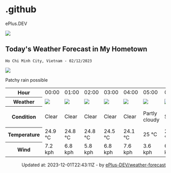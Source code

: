 # .github
ePlus.DEV

![](https://komarev.com/ghpvc/?username=ePlus-DEV&style=for-the-badge)

## Today's Weather Forecast in My Hometown



`Ho Chi Minh City, Vietnam - 02/12/2023`

<img src="https://cdn.weatherapi.com/weather/64x64/day/176.png" />

Patchy rain possible


<table>
    <tr>
        <th>Hour</th>
        <td>00:00</td><td>01:00</td><td>02:00</td><td>03:00</td><td>04:00</td><td>05:00</td><td>06:00</td><td>07:00</td><td>08:00</td><td>09:00</td><td>10:00</td><td>11:00</td><td>12:00</td><td>13:00</td><td>14:00</td><td>15:00</td><td>16:00</td><td>17:00</td><td>18:00</td><td>19:00</td><td>20:00</td><td>21:00</td><td>22:00</td><td>23:00</td>
    </tr>
    <tr>
        <th>Weather</th>
        <td><img src="https://cdn.weatherapi.com/weather/64x64/night/113.png"></img></td><td><img src="https://cdn.weatherapi.com/weather/64x64/night/113.png"></img></td><td><img src="https://cdn.weatherapi.com/weather/64x64/night/113.png"></img></td><td><img src="https://cdn.weatherapi.com/weather/64x64/night/113.png"></img></td><td><img src="https://cdn.weatherapi.com/weather/64x64/night/113.png"></img></td><td><img src="https://cdn.weatherapi.com/weather/64x64/night/116.png"></img></td><td><img src="https://cdn.weatherapi.com/weather/64x64/day/113.png"></img></td><td><img src="https://cdn.weatherapi.com/weather/64x64/day/113.png"></img></td><td><img src="https://cdn.weatherapi.com/weather/64x64/day/113.png"></img></td><td><img src="https://cdn.weatherapi.com/weather/64x64/day/116.png"></img></td><td><img src="https://cdn.weatherapi.com/weather/64x64/day/116.png"></img></td><td><img src="https://cdn.weatherapi.com/weather/64x64/day/176.png"></img></td><td><img src="https://cdn.weatherapi.com/weather/64x64/day/176.png"></img></td><td><img src="https://cdn.weatherapi.com/weather/64x64/day/176.png"></img></td><td><img src="https://cdn.weatherapi.com/weather/64x64/day/176.png"></img></td><td><img src="https://cdn.weatherapi.com/weather/64x64/day/263.png"></img></td><td><img src="https://cdn.weatherapi.com/weather/64x64/day/176.png"></img></td><td><img src="https://cdn.weatherapi.com/weather/64x64/day/176.png"></img></td><td><img src="https://cdn.weatherapi.com/weather/64x64/night/353.png"></img></td><td><img src="https://cdn.weatherapi.com/weather/64x64/night/176.png"></img></td><td><img src="https://cdn.weatherapi.com/weather/64x64/night/176.png"></img></td><td><img src="https://cdn.weatherapi.com/weather/64x64/night/116.png"></img></td><td><img src="https://cdn.weatherapi.com/weather/64x64/night/116.png"></img></td><td><img src="https://cdn.weatherapi.com/weather/64x64/night/176.png"></img></td>
    </tr>
    <tr>
        <th>Condition</th>
        <td width="200px">Clear</td><td width="200px">Clear</td><td width="200px">Clear</td><td width="200px">Clear</td><td width="200px">Clear</td><td width="200px">Partly cloudy</td><td width="200px">Sunny</td><td width="200px">Sunny</td><td width="200px">Sunny</td><td width="200px">Partly cloudy</td><td width="200px">Partly cloudy</td><td width="200px">Patchy rain possible</td><td width="200px">Patchy rain possible</td><td width="200px">Patchy rain possible</td><td width="200px">Patchy rain possible</td><td width="200px">Patchy light drizzle</td><td width="200px">Patchy rain possible</td><td width="200px">Patchy rain possible</td><td width="200px">Light rain shower</td><td width="200px">Patchy rain possible</td><td width="200px">Patchy rain possible</td><td width="200px">Partly cloudy</td><td width="200px">Partly cloudy</td><td width="200px">Patchy rain possible</td>
    </tr>
    <tr>
        <th>Temperature</th>
        <td>24.9 °C</td><td>24.8 °C</td><td>24.8 °C</td><td>24.5 °C</td><td>24.1 °C</td><td>25 °C</td><td>23.5 °C</td><td>24.6 °C</td><td>26.5 °C</td><td>28.5 °C</td><td>30.1 °C</td><td>31.2 °C</td><td>31.7 °C</td><td>28.8 °C</td><td>26.3 °C</td><td>25.8 °C</td><td>26 °C</td><td>26.3 °C</td><td>25.2 °C</td><td>24.7 °C</td><td>25 °C</td><td>25 °C</td><td>25 °C</td><td>24.9 °C</td>
    </tr>
    <tr>
        <th>Wind</th>
        <td>7.2 kph</td><td>6.8 kph</td><td>5.8 kph</td><td>6.8 kph</td><td>7.6 kph</td><td>3.6 kph</td><td>6.5 kph</td><td>6.1 kph</td><td>7.2 kph</td><td>6.8 kph</td><td>6.8 kph</td><td>7.9 kph</td><td>8.6 kph</td><td>11.5 kph</td><td>13.3 kph</td><td>9.7 kph</td><td>7.6 kph</td><td>12.2 kph</td><td>18 kph</td><td>13 kph</td><td>8.3 kph</td><td>7.2 kph</td><td>5 kph</td><td>3.2 kph</td>
    </tr>
</table>


<div align="right">
    Updated at: 2023-12-01T22:43:11Z - by <a target="_blank"
        href="https://github.com/ePlus-DEV/weather-forecast">ePlus-DEV/weather-forecast</a>
</div>
